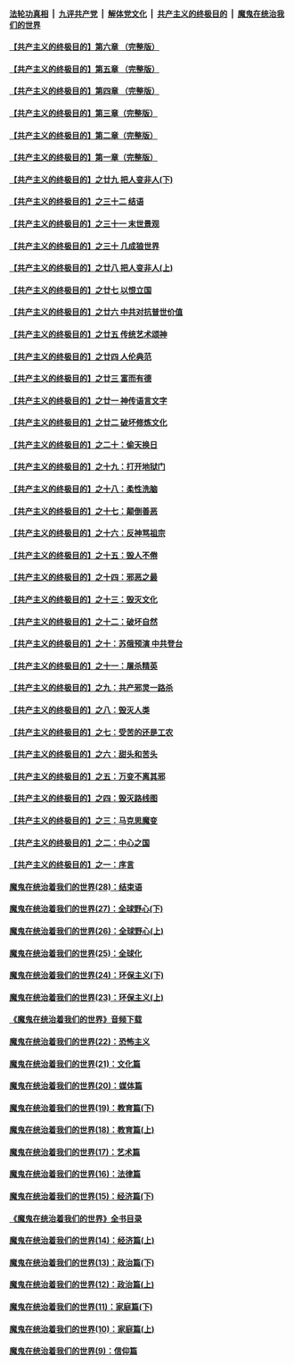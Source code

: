 

####  [法轮功真相](../../../../basic/blob/master/README.md?t=06120002) &nbsp;|&nbsp; [九评共产党](../../../../9ping.md/blob/master/README.md?t=06120002) &nbsp;|&nbsp; [解体党文化](../../../../jtdwh.md/blob/master/README.md?t=06120002)  &nbsp;|&nbsp; [共产主义的终极目的](../../../../gczydzjmd.md/blob/master/README.md?t=06120002) &nbsp;|&nbsp; [魔鬼在统治我们的世界](../../../../mgztzwmdsj.md/blob/master/README.md?t=06120002) 

#### [【共产主义的终极目的】第六章 （完整版）](../pages/nsc422/n11428913.md?t=06120002) 

#### [【共产主义的终极目的】第五章 （完整版）](../pages/nsc422/n11428912.md?t=06120002) 

#### [【共产主义的终极目的】第四章 （完整版）](../pages/nsc422/n11428907.md?t=06120002) 

#### [【共产主义的终极目的】第三章（完整版）](../pages/nsc422/n11428848.md?t=06120002) 

#### [【共产主义的终极目的】第二章（完整版）](../pages/nsc422/n11428831.md?t=06120002) 

#### [【共产主义的终极目的】第一章（完整版）](../pages/nsc422/n11417651.md?t=06120002) 

#### [【共产主义的终极目的】之廿九 把人变非人(下)](../pages/nsc422/n11344140.md?t=06120002) 

#### [【共产主义的终极目的】之三十二 结语](../pages/nsc422/n11360535.md?t=06120002) 

#### [【共产主义的终极目的】之三十一 末世景观](../pages/nsc422/n11351129.md?t=06120002) 

#### [【共产主义的终极目的】之三十 几成狼世界](../pages/nsc422/n11348280.md?t=06120002) 

#### [【共产主义的终极目的】之廿八 把人变非人(上)](../pages/nsc422/n11340492.md?t=06120002) 

#### [【共产主义的终极目的】之廿七 以恨立国](../pages/nsc422/n11336944.md?t=06120002) 

#### [【共产主义的终极目的】之廿六 中共对抗普世价值](../pages/nsc422/n11324785.md?t=06120002) 

#### [【共产主义的终极目的】之廿五 传统艺术颂神](../pages/nsc422/n11296396.md?t=06120002) 

#### [【共产主义的终极目的】之廿四 人伦典范](../pages/nsc422/n11296397.md?t=06120002) 

#### [【共产主义的终极目的】之廿三 富而有德](../pages/nsc422/n11283598.md?t=06120002) 

#### [【共产主义的终极目的】之廿一 神传语言文字](../pages/nsc422/n11263265.md?t=06120002) 

#### [【共产主义的终极目的】之廿二 破坏修炼文化](../pages/nsc422/n11245728.md?t=06120002) 

#### [【共产主义的终极目的】之二十：偷天换日](../pages/nsc422/n11238846.md?t=06120002) 

#### [【共产主义的终极目的】之十九：打开地狱门](../pages/nsc422/n11206376.md?t=06120002) 

#### [【共产主义的终极目的】之十八：柔性洗脑](../pages/nsc422/n11199994.md?t=06120002) 

#### [【共产主义的终极目的】之十七：颠倒善恶](../pages/nsc422/n11179782.md?t=06120002) 

#### [【共产主义的终极目的】之十六：反神骂祖宗](../pages/nsc422/n11166798.md?t=06120002) 

#### [【共产主义的终极目的】之十五：毁人不倦](../pages/nsc422/n11166792.md?t=06120002) 

#### [【共产主义的终极目的】之十四：邪恶之最](../pages/nsc422/n11150249.md?t=06120002) 

#### [【共产主义的终极目的】之十三：毁灭文化](../pages/nsc422/n11135227.md?t=06120002) 

#### [【共产主义的终极目的】之十二：破坏自然](../pages/nsc422/n11135214.md?t=06120002) 

#### [【共产主义的终极目的】之十：苏俄预演 中共登台](../pages/nsc422/n11118424.md?t=06120002) 

#### [【共产主义的终极目的】之十一：屠杀精英](../pages/nsc422/n11118442.md?t=06120002) 

#### [【共产主义的终极目的】之九：共产邪灵一路杀](../pages/nsc422/n11114139.md?t=06120002) 

#### [【共产主义的终极目的】之八：毁灭人类](../pages/nsc422/n11108503.md?t=06120002) 

#### [【共产主义的终极目的】之七：受苦的还是工农](../pages/nsc422/n11101809.md?t=06120002) 

#### [【共产主义的终极目的】之六：甜头和苦头](../pages/nsc422/n11096971.md?t=06120002) 

#### [【共产主义的终极目的】之五：万变不离其邪](../pages/nsc422/n11091285.md?t=06120002) 

#### [【共产主义的终极目的】之四：毁灭路线图](../pages/nsc422/n11086284.md?t=06120002) 

#### [【共产主义的终极目的】之三：马克思魔变](../pages/nsc422/n11061941.md?t=06120002) 

#### [【共产主义的终极目的】之二：中心之国](../pages/nsc422/n11047728.md?t=06120002) 

#### [【共产主义的终极目的】之一：序言](../pages/nsc422/n11086077.md?t=06120002) 

#### [魔鬼在统治着我们的世界(28)：结束语](../pages/nsc422/n10936246.md?t=06120002) 

#### [魔鬼在统治着我们的世界(27)：全球野心(下)](../pages/nsc422/n10928319.md?t=06120002) 

#### [魔鬼在统治着我们的世界(26)：全球野心(上)](../pages/nsc422/n10900318.md?t=06120002) 

#### [魔鬼在统治着我们的世界(25)：全球化](../pages/nsc422/n10788205.md?t=06120002) 

#### [魔鬼在统治着我们的世界(24)：环保主义(下)](../pages/nsc422/n10695307.md?t=06120002) 

#### [魔鬼在统治着我们的世界(23)：环保主义(上)](../pages/nsc422/n10688613.md?t=06120002) 

#### [《魔鬼在统治着我们的世界》音频下载](../pages/nsc422/n10635553.md?t=06120002) 

#### [魔鬼在统治着我们的世界(22)：恐怖主义](../pages/nsc422/n10614727.md?t=06120002) 

#### [魔鬼在统治着我们的世界(21)：文化篇](../pages/nsc422/n10597706.md?t=06120002) 

#### [魔鬼在统治着我们的世界(20)：媒体篇](../pages/nsc422/n10586579.md?t=06120002) 

#### [魔鬼在统治着我们的世界(19)：教育篇(下)](../pages/nsc422/n10564808.md?t=06120002) 

#### [魔鬼在统治着我们的世界(18)：教育篇(上)](../pages/nsc422/n10526970.md?t=06120002) 

#### [魔鬼在统治着我们的世界(17)：艺术篇](../pages/nsc422/n10499093.md?t=06120002) 

#### [魔鬼在统治着我们的世界(16)：法律篇](../pages/nsc422/n10485969.md?t=06120002) 

#### [魔鬼在统治着我们的世界(15)：经济篇(下)](../pages/nsc422/n10469975.md?t=06120002) 

#### [《魔鬼在统治着我们的世界》全书目录](../pages/nsc422/n10464261.md?t=06120002) 

#### [魔鬼在统治着我们的世界(14)：经济篇(上)](../pages/nsc422/n10457370.md?t=06120002) 

#### [魔鬼在统治着我们的世界(13)：政治篇(下)](../pages/nsc422/n10448270.md?t=06120002) 

#### [魔鬼在统治着我们的世界(12)：政治篇(上)](../pages/nsc422/n10444576.md?t=06120002) 

#### [魔鬼在统治着我们的世界(11)：家庭篇(下)](../pages/nsc422/n10440961.md?t=06120002) 

#### [魔鬼在统治着我们的世界(10)：家庭篇(上)](../pages/nsc422/n10435448.md?t=06120002) 

#### [魔鬼在统治着我们的世界(9)：信仰篇](../pages/nsc422/n10432159.md?t=06120002) 

